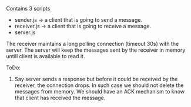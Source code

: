 Contains 3 scripts
- sender.js -> a client that is going to send a message.
- receiver.js -> a client that is going to receive a message.
- server.js

The receiver maintains a long polling connection (timeout 30s) with the server.
The server will keep the messages sent by the receiver in memory untill client is available to read it.



ToDo:
1. Say server sends a response but before it could be received by the receiver, the connection drops. In such case we should not delete the messages from memory.
We should have an ACK mechanism to know that client has received the message.